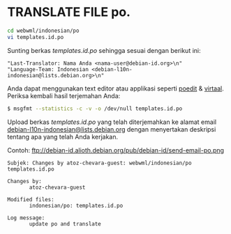 # TRANSLATE FILE po.

```bash
cd webwml/indonesian/po
vi templates.id.po
```

Sunting berkas *templates.id.po* sehingga sesuai dengan berikut ini:

```
"Last-Translator: Nama Anda <nama-user@debian-id.org>\n"
"Language-Team: Indonesian <debian-l10n-indonesian@lists.debian.org>\n"
```

Anda dapat menggunakan text editor atau applikasi seperti [poedit](https://poedit.net/download "unduh poedit") & 
[virtaal](http://virtaal.translatehouse.org/download.html "unduh virtaal"). Periksa kembali hasil terjemahan Anda:

```bash
$ msgfmt --statistics -c -v -o /dev/null templates.id.po
```

Upload berkas *templates.id.po* yang telah diterjemahkan ke alamat email debian-l10n-indonesian@lists.debian.org dengan 
menyertakan deskripsi tentang apa yang telah Anda kerjakan.

Contoh: ftp://debian-id.alioth.debian.org/pub/debian-id/send-email-po.png

```
Subjek: Changes by atoz-chevara-guest: webwml/indonesian/po templates.id.po

Changes by:
       atoz-chevara-guest

Modified files:
       indonesian/po: templates.id.po

Log message:
       update po and translate
```